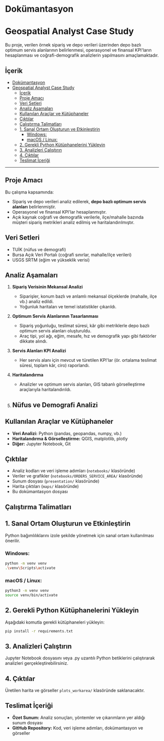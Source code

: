 # Dokümantasyon
# Geospatial Analyst Case Study

Bu proje, verilen örnek sipariş ve depo verileri üzerinden depo bazlı optimum servis alanlarının belirlenmesi, operasyonel ve finansal KPI'ların hesaplanması ve coğrafi-demografik analizlerin yapılmasını amaçlamaktadır.

## İçerik

- [Dokümantasyon](#dokümantasyon)
- [Geospatial Analyst Case Study](#geospatial-analyst-case-study)
  - [İçerik](#i̇çerik)
  - [Proje Amacı](#proje-amacı)
  - [Veri Setleri](#veri-setleri)
  - [Analiz Aşamaları](#analiz-aşamaları)
  - [Kullanılan Araçlar ve Kütüphaneler](#kullanılan-araçlar-ve-kütüphaneler)
  - [Çıktılar](#çıktılar)
  - [Çalıştırma Talimatları](#çalıştırma-talimatları)
  - [1. Sanal Ortam Oluşturun ve Etkinleştirin](#1-sanal-ortam-oluşturun-ve-etkinleştirin)
    - [Windows:](#windows)
    - [macOS / Linux:](#macos--linux)
  - [2. Gerekli Python Kütüphanelerini Yükleyin](#2-gerekli-python-kütüphanelerini-yükleyin)
  - [3. Analizleri Çalıştırın](#3-analizleri-çalıştırın)
  - [4. Çıktılar](#4-çıktılar)
  - [Teslimat İçeriği](#teslimat-i̇çeriği)

---

## Proje Amacı

Bu çalışma kapsamında:
- Sipariş ve depo verileri analiz edilerek, **depo bazlı optimum servis alanları** belirlenmiştir.
- Operasyonel ve finansal KPI'lar hesaplanmıştır.
- Açık kaynak coğrafi ve demografik verilerle, ilçe/mahalle bazında müşteri sipariş metrikleri analiz edilmiş ve haritalandırılmıştır.

## Veri Setleri

- TUİK (nüfus ve demografi)
- Bursa Açık Veri Portalı (coğrafi sınırlar, mahalle/ilçe verileri)
- USGS SRTM (eğim ve yükseklik verisi)

## Analiz Aşamaları

1. **Sipariş Verisinin Mekansal Analizi**
   - Siparişler, konum bazlı ve anlamlı mekansal ölçeklerde (mahalle, ilçe vb.) analiz edildi.
   - Yoğunluk haritaları ve temel istatistikler çıkarıldı.

2. **Optimum Servis Alanlarının Tasarlanması**
   - Sipariş yoğunluğu, teslimat süresi, kâr gibi metriklerle depo bazlı optimum servis alanları oluşturuldu.
   - Araç tipi, yol ağı, eğim, mesafe, hız ve demografik yapı gibi faktörler dikkate alındı.

3. **Servis Alanları KPI Analizi**
   - Her servis alanı için mevcut ve türetilen KPI'lar (ör. ortalama teslimat süresi, toplam kâr, ciro) raporlandı.

4. **Haritalandırma**
   - Analizler ve optimum servis alanları, GIS tabanlı görselleştirme araçlarıyla haritalandırıldı.

5. **Nüfus ve Demografi Analizi**
   - 

## Kullanılan Araçlar ve Kütüphaneler

- **Veri Analizi:** Python (pandas, geopandas, numpy, vb.)
- **Haritalandırma & Görselleştirme:** QGIS, matplotlib, plotly
- **Diğer:** Jupyter Notebook, Git

## Çıktılar

- Analiz kodları ve veri işleme adımları (`notebooks/` klasöründe)
- Veriler ve grafikler (`notebooks/ORDERS_SERVICE_AREA/` klasöründe)
- Sunum dosyası (`presentation/` klasöründe)
- Harita çıktıları (`maps/` klasöründe)
- Bu dokümantasyon dosyası

## Çalıştırma Talimatları

## 1. Sanal Ortam Oluşturun ve Etkinleştirin

Python bağımlılıklarını izole şekilde yönetmek için sanal ortam kullanılması önerilir.

### Windows:
```bash
python -m venv venv
.\venv\Scripts\activate
```

### macOS / Linux:
```bash
python3 -m venv venv
source venv/bin/activate
```

## 2. Gerekli Python Kütüphanelerini Yükleyin

Aşağıdaki komutla gerekli kütüphaneleri yükleyin:

```bash
pip install -r requirements.txt
```

## 3. Analizleri Çalıştırın

Jupyter Notebook dosyasını veya .py uzantılı Python betiklerini çalıştırarak analizleri gerçekleştirebilirsiniz.

## 4. Çıktılar

Üretilen harita ve görseller `plots_workarea/` klasöründe saklanacaktır.

## Teslimat İçeriği

- **Özet Sunum:** Analiz sonuçları, yöntemler ve çıkarımların yer aldığı sunum dosyası
- **GitHub Repository:** Kod, veri işleme adımları, dokümantasyon ve görseller

